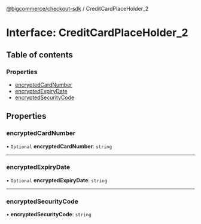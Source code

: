 [@bigcommerce/checkout-sdk](../README.md) / CreditCardPlaceHolder_2

# Interface: CreditCardPlaceHolder\_2

## Table of contents

### Properties

- [encryptedCardNumber](CreditCardPlaceHolder_2.md#encryptedcardnumber)
- [encryptedExpiryDate](CreditCardPlaceHolder_2.md#encryptedexpirydate)
- [encryptedSecurityCode](CreditCardPlaceHolder_2.md#encryptedsecuritycode)

## Properties

### encryptedCardNumber

• `Optional` **encryptedCardNumber**: `string`

___

### encryptedExpiryDate

• `Optional` **encryptedExpiryDate**: `string`

___

### encryptedSecurityCode

• **encryptedSecurityCode**: `string`
